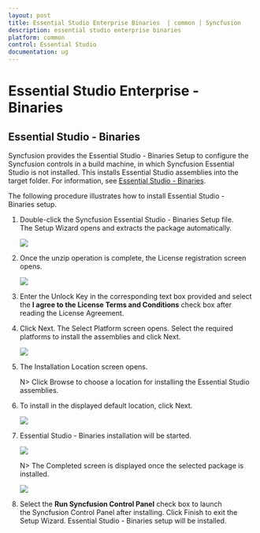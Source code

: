 ```yaml
---
layout: post
title: Essential Studio Enterprise Binaries  | common | Syncfusion
description: essential studio enterprise binaries
platform: common
control: Essential Studio
documentation: ug
---
```


# Essential Studio Enterprise - Binaries


## Essential Studio - Binaries

Syncfusion provides the Essential Studio - Binaries Setup to configure the Syncfusion controls in a build machine, in which Syncfusion Essential Studio is not installed. This installs Essential Studio assemblies into the target folder. For information, see [Essential Studio - Binaries](http://www.syncfusion.com/support/kb/7653). 

The following procedure illustrates how to install Essential Studio - Binaries setup.

1.  Double-click the Syncfusion Essential Studio - Binaries Setup file. The Setup Wizard opens and extracts the package automatically.

    ![](Add-on_images/Binaries-Install-Setup_img1.png)

2.  Once the unzip operation is complete, the License registration screen opens.

    ![](Add-on_images/Binaries-Install-Setup_img2.png)

3.  Enter the Unlock Key in the corresponding text box provided and select the **I agree to the License Terms and Conditions** check box after reading the License Agreement.

4.  Click Next. The Select Platform screen opens. Select the required platforms to install the assemblies and click Next.

    ![](Add-on_images/Binaries-Install-Setup_img4.png)

5.  The Installation Location screen opens.
   
    N> Click Browse to choose a location for installing the Essential Studio assemblies.

6.  To install in the displayed default location, click Next.

    ![](Add-on_images/Binaries-Install-Setup_img6.png)
   
7.  Essential Studio - Binaries installation will be started.

    ![](Add-on_images/Binaries-Install-Setup_img7.png)

    N> The Completed screen is displayed once the selected package is installed.
    
    ![](Add-on_images/Binaries-Install-Setup_img9.png)

8. Select the **Run Syncfusion Control Panel** check box to launch the Syncfusion Control Panel after installing. Click Finish to exit the Setup Wizard. Essential Studio - Binaries setup will be installed.

